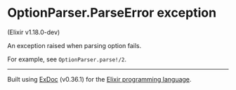 # OptionParser.ParseError exception
(Elixir v1.18.0-dev)

An exception raised when parsing option fails.

For example, see `OptionParser.parse!/2`.



---
Built using [ExDoc](https://github.com/elixir-lang/ex_doc "ExDoc") (v0.36.1) for the [Elixir programming language](href="https://elixir-lang.org" "Elixir").
